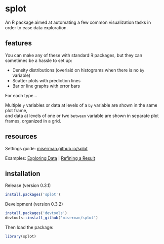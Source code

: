 # splot
An R package aimed at automating a few common visualization tasks in order to ease data exploration.

## features
You can make any of these with standard R packages, but they can sometimes be a hassle to set up:

* Density distributions (overlaid on histograms when there is no `by` variable)
* Scatter plots with prediction lines
* Bar or line graphs with error bars


For each type...

Multiple `y` variables or data at levels of a `by` variable are shown in the same plot frame,<br />
and data at levels of one or two `between` variable are shown in separate plot frames, organized in a grid.

## resources
Settings guide: [miserman.github.io/splot](https://miserman.github.io/splot/)

Examples: [Exploring Data](https://miserman.github.io/splot/#explore) | [Refining a Result](https://miserman.github.io/splot/#refine)

## installation
Release (version 0.3.1)
```R
install.packages('splot')
```
Development (version 0.3.2)
```R
install.packages('devtools')
devtools::install_github('miserman/splot')
```
Then load the package:
```R
library(splot)
```
